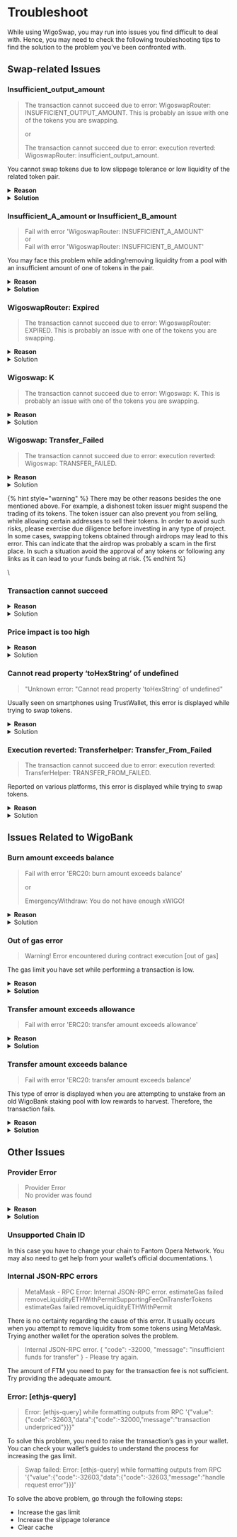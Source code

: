 # Troubleshoot

While using WigoSwap, you may run into issues you find difficult to deal with. Hence, you may need to check the following troubleshooting tips to find the solution to the problem you’ve been confronted with.  &#x20;

## **Swap-related Issues**

### **Insufficient\_output\_amount**

> The transaction cannot succeed due to error: WigoswapRouter: INSUFFICIENT\_OUTPUT\_AMOUNT. This is probably an issue with one of the tokens you are swapping.
>
> or
>
> The transaction cannot succeed due to error: execution reverted: WigoswapRouter: insufficient\_output\_amount.

You cannot swap tokens due to low slippage tolerance or low liquidity of the related token pair.

<details>

<summary><strong>Reason</strong></summary>

The liquidity for the tokens you try to swap is insufficient. This can partly be due to the low market cap of the tokens you want to swap, and the fact that fewer people are trading those tokens.&#x20;

Another reason for this type of problem can be related to scam tokens that cannot be sold due to their fraudulent nature. In such cases WigoSwap does not have the authority to block those tokens, and is also unable to return funds.

</details>

<details>

<summary><strong>Solution</strong></summary>

1. Refresh your page or try swapping the tokens later.
2. Lower the amount you decide to trade with.&#x20;
3. Raise the level of your slippage tolerance; to do so, first open the ‘settings’ on the liquidity page. Then use the buttons to choose a higher slippage tolerance or enter the amount manually and try again.&#x20;
4. Finally, use fewer decimal places in the amount you have entered.

</details>



### **Insufficient\_A\_amount or Insufficient\_B\_amount**

> Fail with error 'WigoswapRouter: INSUFFICIENT\_A\_AMOUNT'\
> or\
> Fail with error 'WigoswapRouter: INSUFFICIENT\_B\_AMOUNT'

You may face this problem while adding/removing liquidity from a pool with an insufficient amount of one of tokens in the pair.

<details>

<summary><strong>Reason</strong></summary>

The primary reason for this type of error is the insufficient amount of one of the tokens in the liquidity pool you decide to add/remove your liquidity from.

Other possible reasons can be the fast rate of price updates, or your low slippage tolerance.

</details>

<details>

<summary><strong>Solution</strong></summary>

1. Refresh the page and try again.
2. If the problem is not solved, open the ‘settings’ on the liquidity page. Then use the buttons to increase the slippage tolerance or enter the amount manually and try again.

</details>



### **WigoswapRouter: Expired**

> The transaction cannot succeed due to error: WigoswapRouter: EXPIRED. This is probably an issue with one of the tokens you are swapping.

<details>

<summary><strong>Reason</strong></summary>

This error occurs when you don’t confirm the transaction within the limited time. In other words, confirming the transaction has been done with a significant delay.&#x20;

</details>

<details>

<summary>Solution</summary>

Try repeating the transaction, and ‘confirm’ the operation immediately after you are asked to do so.&#x20;

</details>



### **Wigoswap: K**

> The transaction cannot succeed due to error: Wigoswap: K. This is probably an issue with one of the tokens you are swapping.

<details>

<summary><strong>Reason</strong></summary>

This error usually occurs when the operation includes swapping a token with its own fee.

</details>

<details>

<summary>Solution</summary>

Set the amount in the “To” field manually so that the estimation is done for the token in the “From” field.

</details>



### **Wigoswap: Transfer\_Failed**

> The transaction cannot succeed due to error: execution reverted: Wigoswap: TRANSFER\_FAILED.

<details>

<summary><strong>Reason</strong></summary>

This error can be is caused by the design of Restorative Rebase Tokens like tDoge or tBTC. Learn more here:

[Restorative Rebase](https://btcst.medium.com/stp-8-restorative-rebase-b4fbbdfd96c)

</details>

<details>

<summary>Solution</summary>

Ensure that there are 30% more tokens in your wallet than the amount you decide to trade. You may have to enter 69% or 70% (instead of 100%) if you intend to sell the entire amount you have.&#x20;

</details>

{% hint style="warning" %}
There may be other reasons besides the one mentioned above. For example, a dishonest token issuer might suspend the trading of its tokens. The token issuer can also prevent you from selling, while allowing certain addresses to sell their tokens. In order to avoid such risks, please exercise due diligence before investing in any type of project. In some cases, swapping tokens obtained through airdrops may lead to this error. This can indicate that the airdrop was probably a scam in the first place. In such a situation avoid the approval of any tokens or following any links as it can lead to your funds being at risk.
{% endhint %}

\


### **Transaction cannot succeed**

<details>

<summary><strong>Reason</strong></summary>

This error occurs due to low liquidity.

</details>

<details>

<summary>Solution</summary>

Repeat the transaction with a lower amount, or a higher slippage tolerance. To increase the slippage tolerance, open the ‘settings’ on the liquidity page. Then use the buttons to choose a higher slippage tolerance or enter the amount manually and try again.

</details>



### **Price impact is too high**

<details>

<summary><strong>Reason</strong></summary>

This error occurs due to low liquidity.

</details>

<details>

<summary>Solution</summary>

Repeat the transaction with a lower amount, or a higher slippage tolerance. To increase the slippage tolerance, open the ‘settings’ on the liquidity page. Then use the buttons to choose a higher slippage tolerance or enter the amount manually and try again.&#x20;

</details>



### **Cannot read property ‘toHexString’ of undefined**

> "Unknown error: "Cannot read property 'toHexString' of undefined"

Usually seen on smartphones using TrustWallet, this error is displayed while trying to swap tokens.

<details>

<summary><strong>Reason</strong></summary>

This is probably caused by the insufficient slippage allowed on TrustWallet. The details of the error are not clear though.&#x20;

</details>

<details>

<summary>Solution</summary>

Increase the slippage tolerance and try performing the transaction again.&#x20;

In case the problem is not solved, you probably need to use another wallet on your device to perform the transaction.

</details>



### **Execution reverted: Transferhelper: Transfer\_From\_Failed**

> The transaction cannot succeed due to error: execution reverted: TransferHelper: TRANSFER\_FROM\_FAILED.

Reported on various platforms, this error is displayed while trying to swap tokens. &#x20;

<details>

<summary><strong>Reason</strong></summary>

There are some possible reasons for this error. The reasons include insufficient amount of funds in the wallet, or disagreement between the amount permitted to be spent and the amount being spent. Furthermore, since trading tokens with Restorative Rebase requires adequate knowledge about their features, take your time to use this guide for more information**:**

[Restorative Rebase](https://btcst.medium.com/stp-8-restorative-rebase-b4fbbdfd96c)

</details>

<details>

<summary>Solution</summary>

You have to check the amount of your funds to see if it’s sufficient.&#x20;

Ensure that the amount of funds you are trading with does not exceed the amount of funds you have given the contract the permission to spend.&#x20;

</details>

## **Issues Related to WigoBank**&#x20;

### **Burn amount exceeds balance**

> Fail with error 'ERC20: burn amount exceeds balance'
>
> or
>
> EmergencyWithdraw: You do not have enough xWIGO!

<details>

<summary><strong>Reason</strong></summary>

Since you need the WigoBank (xWIGO) Tokens to unstake your WIGO tokens from the [Standard](../../wigoswap-the-defi/defi-products/staking-wigo/automatic-vs.-standard.md) staking pool in the WigoBank, you should not sell or transfer those tokens. The ratio of the xWIGO tokens transferred to your wallet to the WIGO tokens you’ve staked is 1:1. Therefore, when you want to unstake your WIGO tokens, the same amount of xWIGO tokens must be burned. If the amount of xWIGO tokens you have is insufficient, you will face this error.&#x20;

</details>

<details>

<summary>Solution</summary>

If you are trying to unstake WIGO and this error occurs, you have to obtain as many WigoBank (xWIGO) tokens as the amount of WIGO tokens you decide to unstake.&#x20;

</details>



### **Out of gas error**

> Warning! Error encountered during contract execution \[out of gas]

The gas limit you have set while performing a transaction is low.&#x20;

<details>

<summary><strong>Reason</strong></summary>

This problem is caused by your wallet being unable to complete the action. The reason is that your wallet considers the determined gas limit to be too low. Therefore, the gas is finished before the function is completed.

</details>

<details>

<summary><strong>Solution</strong></summary>

Prior to confirming the transaction, raise the amount of ‘Gas Limit’ in your wallet. Note that adjusting the gas limit might be slightly different in various wallets. To find the related information you can check your wallet’s documentation. &#x20;

</details>



### **Transfer amount exceeds allowance**

> Fail with error 'ERC20: transfer amount exceeds allowance'

<details>

<summary><strong>Reason</strong></summary>

This happens when you set a limit on your spend allowance when you first approved the contract, then try to swap more than the limit.

</details>

<details>

<summary><strong>Solution</strong></summary>

1. Use Unrekt.net to revoke approval for the smart contract you're trying to interact with
2. Approve the contract again, without setting a limit on spend allowance
3. Try interacting with the contract again.

</details>



### **Transfer amount exceeds balance**

> Fail with error 'ERC20: transfer amount exceeds balance'

This type of error is displayed when you are attempting to unstake from an old WigoBank staking pool with low rewards to harvest. Therefore, the transaction fails. &#x20;

<details>

<summary><strong>Reason</strong></summary>

You may see this error if you are attempting to withdraw from a WigoBank staking pool in which the reward is lower than expected.&#x20;

If this is not the case, the other reason for such an error might be sending tokens that are not available in your wallet (for example, tokens that have already been sent and the process has not completed yet, or the transaction is pending). Therefore, double-check the availability of the tokens you want to transfer.&#x20;

</details>

<details>

<summary><strong>Solution</strong></summary>

Inform the team about the problem with the WigoBank so that they increase the rewards to the desired level. However, if you are fine with not harvesting the unclaimed rewards, you can use ‘emergency withdrawal’. To do so you can follow the steps below:

1. Find the contract address of the WigoBank staking pool from which you are attempting to unstake your tokens. The address is shown in your wallet’s transaction log. &#x20;
2. Open [FTMScan](https://ftmscan.com) and in the search field enter the contract address.&#x20;
3. Select the ‘Write Contract’ tab.&#x20;
4. Connect your wallet by clicking on the ‘connect to web 3.0’ button.
5. Enter 0 in the ‘emergency withdraw’ box, and click on the ‘write’ button.

Note that by unstaking your tokens using this method, it would not be possible to harvest any unclaimed rewards.

</details>

## **Other Issues**

### **Provider Error**

> Provider Error\
> No provider was found

<details>

<summary><strong>Reason</strong></summary>

This error is displayed in case you’ve not installed your wallet’s browser extension (e.g. MetaMask browser extension) and you try to connect your wallet.

</details>

<details>

<summary><strong>Solution</strong></summary>

Install the browser extension of the wallet you wish to connect to WigoSwap from official sources. You can learn how to connect your wallet to WigoSwap [here](connect-your-wallet-to-wigoswap.md).\


</details>



### **Unsupported Chain ID**

In this case you have to change your chain to Fantom Opera Network. You may also need to get help from your wallet’s official documentations. \


### **Internal JSON-RPC errors**

> MetaMask - RPC Error: Internal JSON-RPC error. estimateGas failed removeLiquidityETHWithPermitSupportingFeeOnTransferTokens estimateGas failed removeLiquidityETHWithPermit

There is no certainty regarding the cause of this error. It usually occurs when you attempt to remove liquidity from some tokens using MetaMask. Trying another wallet for the operation solves the problem. &#x20;

> Internal JSON-RPC error. { "code": -32000, "message": "insufficient funds for transfer" } - Please try again.

The amount of FTM you need to pay for the transaction fee is not sufficient. Try providing the adequate amount.&#x20;



### **Error: \[ethjs-query]**&#x20;

> Error: \[ethjs-query] while formatting outputs from RPC '{"value":{"code":-32603,"data":{"code":-32000,"message":"transaction underpriced"\}}}"

To solve this problem, you need to raise the transaction’s gas in your wallet. You can check your wallet’s guides to understand the process for increasing the gas limit.&#x20;

> Swap failed: Error: \[ethjs-query] while formatting outputs from RPC '{"value":{"code":-32603,"data":{"code":-32603,"message":"handle request error"\}}}'

To solve the above problem, go through the following steps:

* Increase the gas limit
* Increase the slippage tolerance
* Clear cache
